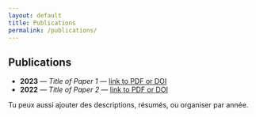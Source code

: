 ```yaml
---
layout: default
title: Publications
permalink: /publications/
---
```


## Publications

- **2023** — *Title of Paper 1* — [link to PDF or DOI](https://example.com)
- **2022** — *Title of Paper 2* — [link to PDF or DOI](https://example.com)

Tu peux aussi ajouter des descriptions, résumés, ou organiser par année.

